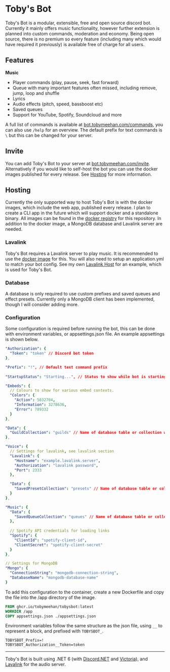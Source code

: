# Toby's Bot

Toby's Bot is a modular, extensible, free and open source discord bot. Currently it mainly offers music functionality, however further extension is planned into custom commands, moderation and economy. Being open source, there is no premium so every feature (including many which would have required it previously) is available free of charge for all users.

## Features

**Music**
- Player commands (play, pause, seek, fast forward)
- Queue with many important features often missed, including remove, jump, loop and shuffle
- Lyrics
- Audio effects (pitch, speed, bassboost etc)
- Saved queues
- Support for YouTube, Spotify, Soundcloud and more

A full list of commands is available at [bot.tobymeehan.com/commands](https://bot.tobymeehan.com/commands), you can also use `/help` for an overview. The default prefix for text commands is `\` but this can be changed for your server.

## Invite
You can add Toby's Bot to your server at [bot.tobymeehan.com/invite](https://bot.tobymeehan.com/invite). Alternatively if you would like to self-host the bot you can use the docker images published for every release. See [Hosting](#hosting) for more information.

## Hosting
Currently the only supported way to host Toby's Bot is with the docker images, which include the web app, published every release. I plan to create a CLI app in the future which will support docker and a standalone binary. All images can be found in the [docker registry](https://github.com/TobyMeehan/TobysBot/pkgs/container/tobysbot) for this repository. In addition to the docker image, a MongoDB database and Lavalink server are needed.

### Lavalink
Toby's Bot requires a Lavalink server to play music. It is recommended to use the [docker image](https://hub.docker.com/r/fredboat/lavalink/) for this. You will also need to setup an application.yml to match your bot config. See my own [Lavalink Host](https://github.com/TobyMeehan/LavalinkHost/blob/master/application.yml) for an example, which is used for Toby's Bot.

### Database
A database is only required to use custom prefixes and saved queues and effect presets. Currently only a MongoDB client has been implemented, though I will consider adding more.

### Configuration
Some configuration is required before running the bot, this can be done with environment variables, or appsettings.json file. An example appsettings is shown below.

```yaml
"Authorization": {
  "Token": "token" // Discord bot token
},

"Prefix": "!", // Default text command prefix
  
"StartupStatus": "Starting...", // Status to show while bot is starting up

"Embeds": {
  // Colours to show for various embed contexts.
  "Colors": { 
    "Action": 5832704,
    "Information": 3278636,
    "Error": 789332
  }
},

"Data": {
  "GuildCollection": "guilds" // Name of database table or collection with guild info
},

"Voice": {
  // Settings for lavalink, see lavalink section
  "Lavalink": { 
    "Hostname": "example.lavalink.server",
    "Authorization": "lavalink password",
    "Port": 2333
  },

  "Data": {
    "SavedPresetCollection": "presets" // Name of database table or collection with saved preset info
  }
},

"Music": {
  "Data": {
    "SavedQueueCollection": "queues" // Name of database table or collection with saved queue info
  },
  
  // Spotify API credentials for loading links
  "Spotify": { 
    "ClientId": "spotify-client-id",
    "ClientSecret": "spotify-client-secret"
  }
},

// Settings for MongoDB
"Mongo": { 
  "ConnectionString": "mongodb-connection-string",
  "DatabaseName": "mongodb-database-name"
}
```
To add this configuration to the container, create a new Dockerfile and copy the file into the /app directory of the image.
```Dockerfile
FROM ghcr.io/tobymeehan/tobysbot:latest
WORKDIR /app
COPY appsettings.json ./appsettings.json
```
Environment variables follow the same structure as the json file, using `__` to represent a block, and prefixed with `TOBYSBOT_`.
```
TOBYSBOT_Prefix=!
TOBYSBOT_Authorization__Token=token
```
___

Toby's Bot is built using .NET 6 (with [Discord.NET](https://github.com/discord-net/Discord.Net) and [Victoria](https://github.com/Yucked/Victoria)), and [Lavalink](https://github.com/freyacodes/Lavalink) for the audio server.
